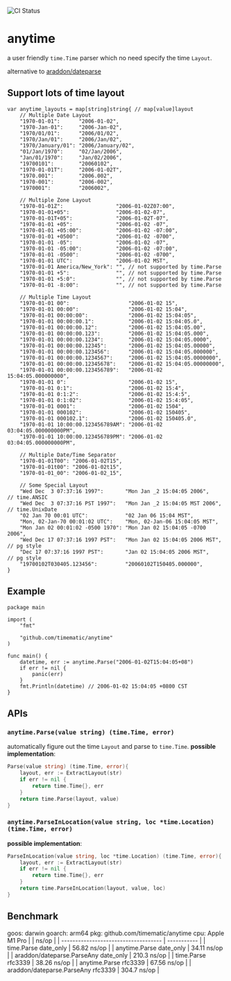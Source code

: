 ![CI Status](https://github.com/timematic/anytime/actions/workflows/test.yml/badge.svg)

# anytime

a user friendly `time.Time` parser which no need specify the time `Layout`.

alternative to [araddon/dateparse](https://github.com/araddon/dateparse)

## Support lots of time layout

```
var anytime_layouts = map[string]string{ // map[value]layout
	// Multiple Date Layout
	"1970-01-01":      "2006-01-02",
	"1970-Jan-01":     "2006-Jan-02",
	"1970/01/01":      "2006/01/02",
	"1970/Jan/01":     "2006/Jan/02",
	"1970/January/01": "2006/January/02",
	"01/Jan/1970":     "02/Jan/2006",
	"Jan/01/1970":     "Jan/02/2006",
	"19700101":        "20060102",
	"1970-01-01T":     "2006-01-02T",
	"1970.001":        "2006.002",
	"1970-001":        "2006-002",
	"1970001":         "2006002",

	// Multiple Zone Layout
	"1970-01-01Z":                 "2006-01-02Z07:00",
	"1970-01-01+05":               "2006-01-02-07",
	"1970-01-01T+05":              "2006-01-02T-07",
	"1970-01-01 +05":              "2006-01-02 -07",
	"1970-01-01 +05:00":           "2006-01-02 -07:00",
	"1970-01-01 +0500":            "2006-01-02 -0700",
	"1970-01-01 -05":              "2006-01-02 -07",
	"1970-01-01 -05:00":           "2006-01-02 -07:00",
	"1970-01-01 -0500":            "2006-01-02 -0700",
	"1970-01-01 UTC":              "2006-01-02 MST",
	"1970-01-01 America/New_York": "", // not supported by time.Parse
	"1970-01-01 +5":               "", // not supported by time.Parse
	"1970-01-01 +5:0":             "", // not supported by time.Parse
	"1970-01-01 -8:00":            "", // not supported by time.Parse

	// Multiple Time Layout
	"1970-01-01 00":                   "2006-01-02 15",
	"1970-01-01 00:00":                "2006-01-02 15:04",
	"1970-01-01 00:00:00":             "2006-01-02 15:04:05",
	"1970-01-01 00:00:00.1":           "2006-01-02 15:04:05.0",
	"1970-01-01 00:00:00.12":          "2006-01-02 15:04:05.00",
	"1970-01-01 00:00:00.123":         "2006-01-02 15:04:05.000",
	"1970-01-01 00:00:00.1234":        "2006-01-02 15:04:05.0000",
	"1970-01-01 00:00:00.12345":       "2006-01-02 15:04:05.00000",
	"1970-01-01 00:00:00.123456":      "2006-01-02 15:04:05.000000",
	"1970-01-01 00:00:00.1234567":     "2006-01-02 15:04:05.0000000",
	"1970-01-01 00:00:00.12345678":    "2006-01-02 15:04:05.00000000",
	"1970-01-01 00:00:00.123456789":   "2006-01-02 15:04:05.000000000",
	"1970-01-01 0":                    "2006-01-02 15",
	"1970-01-01 0:1":                  "2006-01-02 15:4",
	"1970-01-01 0:1:2":                "2006-01-02 15:4:5",
	"1970-01-01 0:1:02":               "2006-01-02 15:4:05",
	"1970-01-01 0001":                 "2006-01-02 1504",
	"1970-01-01 000102":               "2006-01-02 150405",
	"1970-01-01 000102.1":             "2006-01-02 150405.0",
	"1970-01-01 10:00:00.123456789AM": "2006-01-02 03:04:05.000000000PM",
	"1970-01-01 10:00:00.123456789PM": "2006-01-02 03:04:05.000000000PM",

	// Multiple Date/Time Separator
	"1970-01-01T00": "2006-01-02T15",
	"1970-01-01t00": "2006-01-02t15",
	"1970-01-01_00": "2006-01-02_15",

	// Some Special Layout
	"Wed Dec  3 07:37:16 1997":       "Mon Jan _2 15:04:05 2006",     // time.ANSIC
	"Wed Dec  3 07:37:16 PST 1997":   "Mon Jan _2 15:04:05 MST 2006", // time.UnixDate
	"02 Jan 70 00:01 UTC":            "02 Jan 06 15:04 MST",
	"Mon, 02-Jan-70 00:01:02 UTC":    "Mon, 02-Jan-06 15:04:05 MST",
	"Mon Jan 02 00:01:02 -0500 1970": "Mon Jan 02 15:04:05 -0700 2006",
	"Wed Dec 17 07:37:16 1997 PST":   "Mon Jan 02 15:04:05 2006 MST", // pg style
	"Dec 17 07:37:16 1997 PST":       "Jan 02 15:04:05 2006 MST",     // pg style
	"19700102T030405.123456":         "20060102T150405.000000",
}
```

## Example

```
package main

import (
	"fmt"

	"github.com/timematic/anytime"
)

func main() {
	datetime, err := anytime.Parse("2006-01-02T15:04:05+08")
	if err != nil {
		panic(err)
	}
	fmt.Println(datetime) // 2006-01-02 15:04:05 +0800 CST
}
```

## APIs

### `anytime.Parse(value string) (time.Time, error)`

automatically figure out the time `Layout` and parse to `time.Time`.
**possible implementation**:

```go
Parse(value string) (time.Time, error){
    layout, err := ExtractLayout(str)
    if err != nil {
        return time.Time{}, err
    }
    return time.Parse(layout, value)
}
```

### `anytime.ParseInLocation(value string, loc *time.Location) (time.Time, error)`

**possible implementation**:

```go
ParseInLocation(value string, loc *time.Location) (time.Time, error){
    layout, err := ExtractLayout(str)
    if err != nil {
        return time.Time{}, err
    }
    return time.ParseInLocation(layout, value, loc)
}
```

## Benchmark

goos: darwin
goarch: arm64
pkg: github.com/timematic/anytime
cpu: Apple M1 Pro
| | ns/op |
| ------------------------------------ | ----------- |
| time.Parse date_only | 56.82 ns/op |
| anytime.Parse date_only | 34.11 ns/op |
| araddon/dateparse.ParseAny date_only | 210.3 ns/op |
| time.Parse rfc3339 | 38.26 ns/op |
| anytime.Parse rfc3339 | 67.56 ns/op |
| araddon/dateparse.ParseAny rfc3339 | 304.7 ns/op |
